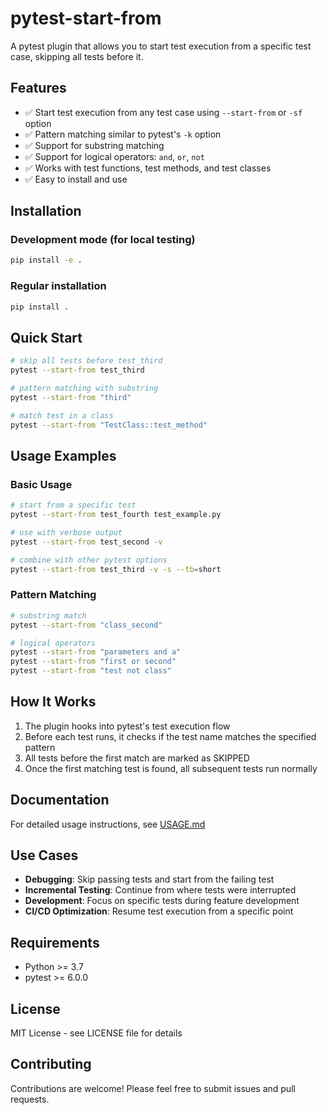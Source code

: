 # pytest-start-from

A pytest plugin that allows you to start test execution from a specific test case, skipping all tests before it.

## Features

- ✅ Start test execution from any test case using `--start-from` or `-sf` option
- ✅ Pattern matching similar to pytest's `-k` option
- ✅ Support for substring matching
- ✅ Support for logical operators: `and`, `or`, `not`
- ✅ Works with test functions, test methods, and test classes
- ✅ Easy to install and use

## Installation

### Development mode (for local testing)

```bash
pip install -e .
```

### Regular installation

```bash
pip install .
```

## Quick Start

```bash
# skip all tests before test_third
pytest --start-from test_third

# pattern matching with substring
pytest --start-from "third"

# match test in a class
pytest --start-from "TestClass::test_method"
```

## Usage Examples

### Basic Usage

```bash
# start from a specific test
pytest --start-from test_fourth test_example.py

# use with verbose output
pytest --start-from test_second -v

# combine with other pytest options
pytest --start-from test_third -v -s --tb=short
```

### Pattern Matching

```bash
# substring match
pytest --start-from "class_second"

# logical operators
pytest --start-from "parameters and a"
pytest --start-from "first or second"
pytest --start-from "test not class"
```

## How It Works

1. The plugin hooks into pytest's test execution flow
2. Before each test runs, it checks if the test name matches the specified pattern
3. All tests before the first match are marked as SKIPPED
4. Once the first matching test is found, all subsequent tests run normally

## Documentation

For detailed usage instructions, see [USAGE.md](USAGE.md)

## Use Cases

- **Debugging**: Skip passing tests and start from the failing test
- **Incremental Testing**: Continue from where tests were interrupted
- **Development**: Focus on specific tests during feature development
- **CI/CD Optimization**: Resume test execution from a specific point

## Requirements

- Python >= 3.7
- pytest >= 6.0.0

## License

MIT License - see LICENSE file for details

## Contributing

Contributions are welcome! Please feel free to submit issues and pull requests.
